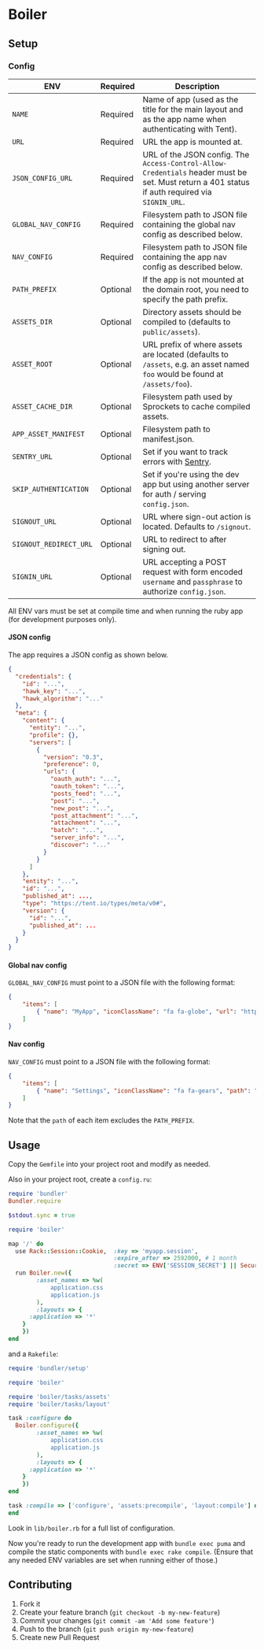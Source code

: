 # Boiler

## Setup

### Config

ENV                    | Required | Description
---------------------- | -------- | -----------
`NAME`                 | Required | Name of app (used as the title for the main layout and as the app name when authenticating with Tent).
`URL`                  | Required | URL the app is mounted at.
`JSON_CONFIG_URL`      | Required | URL of the JSON config. The `Access-Control-Allow-Credentials` header must be set. Must return a 401 status if auth required via `SIGNIN_URL`.
`GLOBAL_NAV_CONFIG`    | Required | Filesystem path to JSON file containing the global nav config as described below.
`NAV_CONFIG`					 | Required | Filesystem path to JSON file containing the app nav config as described below.
`PATH_PREFIX`          | Optional | If the app is not mounted at the domain root, you need to specify the path prefix.
`ASSETS_DIR`           | Optional | Directory assets should be compiled to (defaults to `public/assets`).
`ASSET_ROOT`           | Optional | URL prefix of where assets are located (defaults to `/assets`, e.g. an asset named `foo` would be found at `/assets/foo`).
`ASSET_CACHE_DIR`      | Optional | Filesystem path used by Sprockets to cache compiled assets.
`APP_ASSET_MANIFEST`   | Optional | Filesystem path to manifest.json.
`SENTRY_URL`           | Optional | Set if you want to track errors with [Sentry](https://www.getsentry.com).
`SKIP_AUTHENTICATION`  | Optional | Set if you're using the dev app but using another server for auth / serving `config.json`.
`SIGNOUT_URL`          | Optional | URL where sign-out action is located. Defaults to `/signout`.
`SIGNOUT_REDIRECT_URL` | Optional | URL to redirect to after signing out.
`SIGNIN_URL`           | Optional | URL accepting a POST request with form encoded `username` and `passphrase` to authorize `config.json`.

All ENV vars must be set at compile time and when running the ruby app (for development purposes only).

#### JSON config

The app requires a JSON config as shown below.

```json
{
  "credentials": {
    "id": "...",
    "hawk_key": "...",
    "hawk_algorithm": "..."
  },
  "meta": {
    "content": {
      "entity": "...",
      "profile": {},
      "servers": [
        {
          "version": "0.3",
          "preference": 0,
          "urls": {
            "oauth_auth": "...",
            "oauth_token": "...",
            "posts_feed": "...",
            "post": "...",
            "new_post": "...",
            "post_attachment": "...",
            "attachment": "...",
            "batch": "...",
            "server_info": "...",
            "discover": "..."
          }
        }
      ]
    },
    "entity": "...",
    "id": "...",
    "published_at": ...,
    "type": "https://tent.io/types/meta/v0#",
    "version": {
      "id": "...",
      "published_at": ...
    }
  }
}
```

#### Global nav config

`GLOBAL_NAV_CONFIG` must point to a JSON file with the following format:

```json
{
	"items": [
		{ "name": "MyApp", "iconClassName": "fa fa-globe", "url": "http://localhost:9292", "selected": true }
	]
}
```

#### Nav config

`NAV_CONFIG` must point to a JSON file with the following format:

```json
{
	"items": [
		{ "name": "Settings", "iconClassName": "fa fa-gears", "path": "/settings" }
	]
}
```

Note that the `path` of each item excludes the `PATH_PREFIX`.

## Usage

Copy the `Gemfile` into your project root and modify as needed.

Also in your project root, create a `config.ru`:

```ruby
require 'bundler'
Bundler.require

$stdout.sync = true

require 'boiler'

map '/' do
  use Rack::Session::Cookie,  :key => 'myapp.session',
                              :expire_after => 2592000, # 1 month
                              :secret => ENV['SESSION_SECRET'] || SecureRandom.hex
  run Boiler.new({
		:asset_names => %w(
			application.css
			application.js
		),
		:layouts => {
      :application => '*'
    }
	})
end
```

and a `Rakefile`:

```ruby
require 'bundler/setup'

require 'boiler'

require 'boiler/tasks/assets'
require 'boiler/tasks/layout'

task :configure do
  Boiler.configure({
		:asset_names => %w(
			application.css
			application.js
		),
		:layouts => {
      :application => '*'
    }
	})
end

task :compile => ['configure', 'assets:precompile', 'layout:compile'] do
end
```

Look in `lib/boiler.rb` for a full list of configuration.

Now you're ready to run the development app with `bundle exec puma` and
compile the static components with `bundle exec rake compile`. (Ensure that
any needed ENV variables are set when running either of those.)

## Contributing

1. Fork it
2. Create your feature branch (`git checkout -b my-new-feature`)
3. Commit your changes (`git commit -am 'Add some feature'`)
4. Push to the branch (`git push origin my-new-feature`)
5. Create new Pull Request
